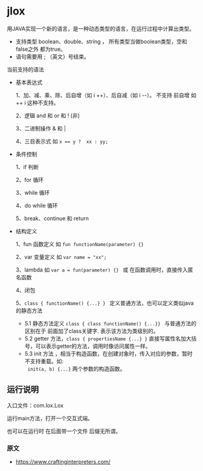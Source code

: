 # jlox
用JAVA实现一个新的语言，是一种动态类型的语言，在运行过程中计算出类型。

- 支持类型  boolean、double、string ， 所有类型当做boolean类型，空和false之外 都为true。
- 语句需要用 ; （英文）号结束。


当前支持的语法
- 基本表达式
    
    1、加、减、乘、除、后自增（如 i ++）、后自减（如 i --）。 不支持 前自增 如  ++ i 这种不支持。
    
    2、逻辑 and 和 or 和 ! (非) 

    3、二进制操作 & 和 | 

    4、三目表示式  如  ```x == y ?  xx : yy;```
- 条件控制

    1、if 判断

    2、for 循环

    3、while 循环

    4、do while 循环

    5、break、continue 和 return 

- 结构定义

    1、fun 函数定义 如 ```fun functionName(parameter) {}```

    2、var 变量定义 如 ```var name = "xx";```

    3、lambda 如  ```var a = fun(parameter) {} ``` 或 在函数调用时，直接传入匿名函数

    4、闭包 

    5、``class { functionName() {...} } `` 定义普通方法，也可以定义类似java的静态方法
  - 5.1 静态方法定义 ``` class { class functionName() {...}}  ``` 与普通方法的区别在于 前面加了class关键字. 表示该方法为类级别的。
  - 5.2 getter 方法，``` class { propertiesName {...} } ``` 直接写属性名加大括号，可以表示getter的方法，调用时像访问属性一样。
  - 5.3 init 方法 ，相当于构造函数，在创建对象时，传入对应的参数，暂时不支持重载。如: <br>
  ```  init(a, b) {...} ```  两个参数的构造函数。



## 运行说明
入口文件：com.lox.Lox

运行main方法，打开一个交互式端。 

也可以在运行时 在后面带一个文件 后缀无所谓。



### 原文
- https://www.craftinginterpreters.com/
